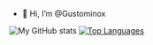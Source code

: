 
- 👋 Hi, I’m @Gustominox
<!--
- 👀 I’m interested in ...
- 🌱 I’m currently learning ...
- 💞️ I’m looking to collaborate on ...
- 📫 How to reach me ...
TEMPORARIO------------------------------------
--->

![My GitHub stats](https://github-readme-stats.vercel.app/api?username=Gustominox&count_private=true&show_icons=true&theme=gotham&hide=contribs&hide_border=true)
[![Top Languages](https://github-readme-stats.vercel.app/api/top-langs/?username=Gustominox&layout=compact&theme=gotham&hide_border=true)](https://github.com/anuraghazra/github-readme-stats)

<!---
Gustominox/Gustominox is a special repository because its `README.md` (this file) appears on your GitHub profile.
You can click the Preview link to take a look at your changes.
--->
